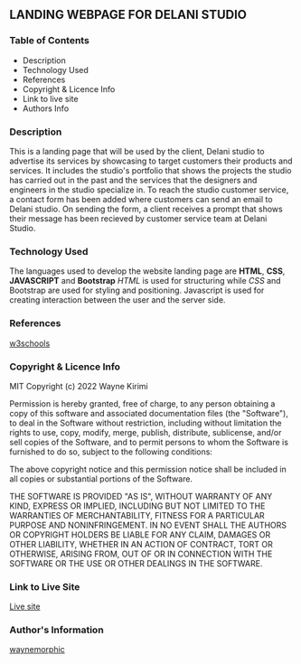 ## LANDING WEBPAGE FOR DELANI STUDIO 

### Table of Contents
* Description
* Technology Used
* References
* Copyright & Licence Info
* Link to live site
* Authors Info

### Description
This is a landing page that will be used by the client, Delani studio to advertise its services by showcasing to target customers their products and services.
It includes the studio's portfolio that shows the projects the studio has carried out in the past and the services that the designers and engineers in the studio specialize in. 
To reach the studio customer service, a contact form has been added where customers can send an email to Delani studio. On sending the form, a client receives a prompt that shows their message has been recieved by customer service team at Delani Studio.

### Technology Used
The languages used to develop the website landing page are **HTML**, **CSS**, **JAVASCRIPT** and **Bootstrap**
_HTML_ is used for structuring while _CSS_ and Bootstrap are used for styling and positioning.
Javascript is used for creating interaction between the user and the server side.

### References
[w3schools](https://www.w3schools.com)

### Copyright & Licence Info
MIT Copyright (c) 2022 Wayne Kirimi

Permission is hereby granted, free of charge, to any person obtaining a copy of this software and associated documentation files (the "Software"), to deal in the Software without restriction, including without limitation the rights to use, copy, modify, merge, publish, distribute, sublicense, and/or sell copies of the Software, and to permit persons to whom the Software is furnished to do so, subject to the following conditions:

The above copyright notice and this permission notice shall be included in all copies or substantial portions of the Software.

THE SOFTWARE IS PROVIDED "AS IS", WITHOUT WARRANTY OF ANY KIND, EXPRESS OR IMPLIED, INCLUDING BUT NOT LIMITED TO THE WARRANTIES OF MERCHANTABILITY, FITNESS FOR A PARTICULAR PURPOSE AND NONINFRINGEMENT. IN NO EVENT SHALL THE AUTHORS OR COPYRIGHT HOLDERS BE LIABLE FOR ANY CLAIM, DAMAGES OR OTHER LIABILITY, WHETHER IN AN ACTION OF CONTRACT, TORT OR OTHERWISE, ARISING FROM, OUT OF OR IN CONNECTION WITH THE SOFTWARE OR THE USE OR OTHER DEALINGS IN THE SOFTWARE.
### Link to Live Site
[Live site](https://waynemorphic.github.io/akan-interface-project/)

### Author's Information
[waynemorphic](https://github.com/waynemorphic)
